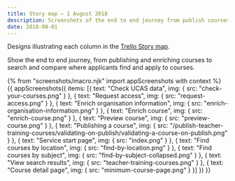 ```yaml
---
title: Story map – 1 August 2018
description: Screenshots of the end to end journey from publish courses to search and compare.
date: 2018-08-01
---
```


Designs illustrating each column in the [Trello Story map](https://trello.com/b/9fCxMchD/bat-search-story-map).

Show the end to end journey, from publishing and enriching courses to search and compare where applicants find and apply to courses.

{% from "screenshots/macro.njk" import appScreenshots with context %}
{{ appScreenshots({
  items: [{
    text: "Check UCAS data",
    img: { src: "check-your-courses.png" }
  }, {
    text: "Request access",
    img: { src: "request-access.png" }
  }, {
    text: "Enrich organisation information",
    img: { src: "enrich-organisation-information.png" }
  }, {
    text: "Enrich course",
    img: { src: "enrich-course.png" }
  }, {
    text: "Preview course",
    img: { src: "preview-course.png" }
  }, {
    text: "Publishing a course",
    img: {
      src: "/publish-teacher-training-courses/validating-on-publish/validating-a-course-on-publish.png"
    }
  }, {
    text: "Service start page",
    img: { src: "index.png" }
  }, {
    text: "Find courses by location",
    img: { src: "find-by-location.png" }
  }, {
    text: "Find courses by subject",
    img: { src: "find-by-subject-collapsed.png" }
  }, {
    text: "View search results",
    img: { src: "teacher-training-courses.png" }
  }, {
    text: "Course detail page",
    img: { src: "minimum-course-page.png" }
  }]
}) }}
